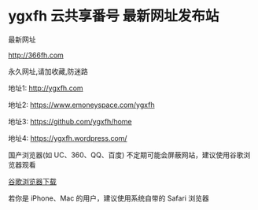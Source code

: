 # ygxfh 云共享番号 最新网址发布站
<p>最新网址</p>
<p><a href="http://366fh.com" rel="nofollow">http://366fh.com</a></p>
<p>永久网址,请加收藏,防迷路</p>
<p>地址1: <a href="http://ygxfh.com" rel="nofollow">http://ygxfh.com</a></p>
<p>地址2: <a href="https://www.emoneyspace.com/ygxfh" rel="nofollow">https://www.emoneyspace.com/ygxfh</a></p>
<p>地址3: <a href="https://github.com/ygxfh/home">https://github.com/ygxfh/home</a></p>
<p>地址4: <a href="https://ygxfh.wordpress.com/">https://ygxfh.wordpress.com/</a></p>
<p>国产浏览器(如 UC、360、QQ、百度) 不定期可能会屏蔽网站，建议使用谷歌浏览器观看</p>
<p><a href="https://www.google.cn/chrome" title="谷歌浏览器" rel="nofollow">谷歌浏览器下载</a></p>
<p>若你是 iPhone、Mac 的用户，建议使用系统自带的 Safari 浏览器</p>
